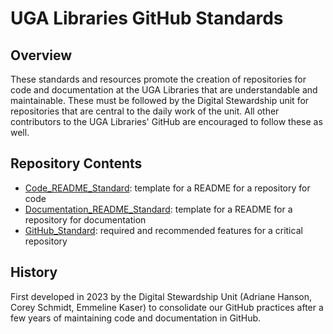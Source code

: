 # UGA Libraries GitHub Standards

## Overview

These standards and resources promote the creation of repositories for code and documentation at the UGA Libraries that are understandable and maintainable. 
These must be followed by the Digital Stewardship unit for repositories that are central to the daily work of the unit.
All other contributors to the UGA Libraries' GitHub are encouraged to follow these as well.

## Repository Contents

* [Code_README_Standard](Code_README_Standard.md): template for a README for a repository for code
* [Documentation_README_Standard](Documentation_README_Standard.md): template for a README for a repository for documentation
* [GitHub_Standard](github-recommendations.md): required and recommended features for a critical repository

## History

First developed in 2023 by the Digital Stewardship Unit (Adriane Hanson, Corey Schmidt, Emmeline Kaser)
to consolidate our GitHub practices after a few years of maintaining code and documentation in GitHub.